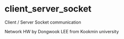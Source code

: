 # client_server_socket

Client / Server 
Socket communication

Network HW by Dongwook LEE from Kookmin university
